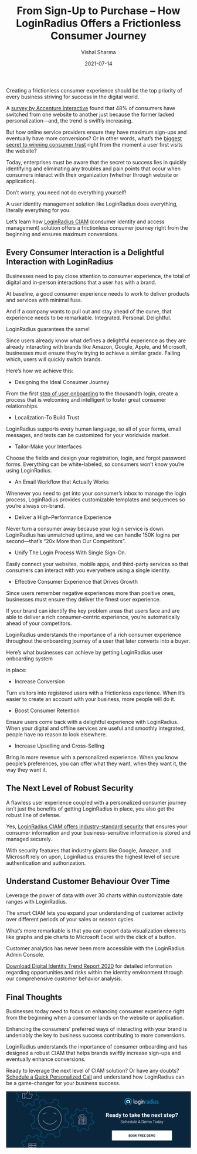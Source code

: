﻿---
title: "From Sign-Up to Purchase – How LoginRadius Offers a Frictionless Consumer Journey"
date: "2021-07-14"
coverImage: "consumer-signup-to-purchase.jpg"
tags: ["user onboarding","ciam solution","cx"]
author: "Vishal Sharma"
description: " Enterprises, today, must be aware of the fact that the secret to success lies in quickly identifying and eliminating any pain point that occurs when consumers interact with their brand. Here’s an insightful read depicting how LoginRadius helps enterprises navigate their business success through a frictionless consumer journey."
metadescription: "A frictionless consumer journey is a key to online business success. Read on to know how LoginRadius paves the path for a frictionless consumer journey."
metatitle: "LoginRadius consumer journey from signup to purchase"
---
Creating a frictionless consumer experience should be the top priority of every business striving for success in the digital world.

A [survey by Accenture Interactive](https://www.accenture.com/t20180503T034117Z__w__/nl-en/_acnmedia/PDF-77/Accenture-Pulse-Survey.pdf) found that 48% of consumers have switched from one website to another just because the former lacked personalization—and, the trend is swiftly increasing.

But how online service providers ensure they have maximum sign-ups and eventually have more conversions? Or in other words, what’s the [biggest secret to winning consumer trust](https://www.loginradius.com/customer-security/) right from the moment a user first visits the website?

Today, enterprises must be aware that the secret to success lies in quickly identifying and eliminating any troubles and pain points that occur when consumers interact with their organization (whether through website or application).

Don’t worry, you need not do everything yourself!

A user identity management solution like LoginRadius does everything, literally everything for you.

Let’s learn how [LoginRadius CIAM](https://www.loginradius.com/) (consumer identity and access management) solution offers a frictionless consumer journey right from the beginning and ensures maximum conversions.

## Every Consumer Interaction is a Delightful Interaction with LoginRadius

Businesses need to pay close attention to consumer experience, the total of digital and in-person interactions that a user has with a brand.

At baseline, a good consumer experience needs to work to deliver products and services with minimal fuss.

And if a company wants to pull out and stay ahead of the curve, that experience needs to be remarkable. Integrated. Personal. Delightful.

LoginRadius guarantees the same!

Since users already know what defines a delightful experience as they are already interacting with brands like Amazon, Google, Apple, and Microsoft, businesses must ensure they’re trying to achieve a similar grade. Failing which, users will quickly switch brands.

Here’s how we achieve this:

-   Designing the Ideal Consumer Journey
    

From the first [step of user onboarding](https://www.loginradius.com/blog/identity/user-onboarding-revamp-application/) to the thousandth login, create a process that is welcoming and intelligent to foster great consumer relationships.

-   Localization-To Build Trust
    

LoginRadius supports every human language, so all of your forms, email messages, and texts can be customized for your worldwide market.

-   Tailor-Make your Interfaces
    

Choose the fields and design your registration, login, and forgot password forms. Everything can be white-labeled, so consumers won’t know you’re using LoginRadius.

-   An Email Workflow that Actually Works
    

Whenever you need to get into your consumer’s inbox to manage the login process, LoginRadius provides customizable templates and sequences so you’re always on-brand.

-   Deliver a High-Performance Experience
    

Never turn a consumer away because your login service is down. LoginRadius has unmatched uptime, and we can handle 150K logins per second—that’s “20x More than Our Competitors”.

-   Unify The Login Process With Single Sign-On.
    

Easily connect your websites, mobile apps, and third-party services so that consumers can interact with you everywhere using a single identity.

-   Effective Consumer Experience that Drives Growth
    

Since users remember negative experiences more than positive ones, businesses must ensure they deliver the finest user experience.

If your brand can identify the key problem areas that users face and are able to deliver a rich consumer-centric experience, you’re automatically ahead of your competitors.

LoginRadius understands the importance of a rich consumer experience throughout the onboarding journey of a user that later converts into a buyer.

Here’s what businesses can achieve by getting LoginRadius user onboarding system

in place:

-   Increase Conversion
    

Turn visitors into registered users with a frictionless experience. When it’s easier to create an account with your business, more people will do it.

-   Boost Consumer Retention
    

Ensure users come back with a delightful experience with LoginRadius. When your digital and offline services are useful and smoothly integrated, people have no reason to look elsewhere.

-   Increase Upselling and Cross-Selling
    

Bring in more revenue with a personalized experience. When you know people’s preferences, you can offer what they want, when they want it, the way they want it.

## The Next Level of Robust Security

A flawless user experience coupled with a personalized consumer journey isn’t just the benefits of getting LoginRadius in place, you also get the robust line of defense.

Yes, [LoginRadius CIAM offers industry-standard security](https://www.loginradius.com/security/) that ensures your consumer information and your business-sensitive information is stored and managed securely.

With security features that industry giants like Google, Amazon, and Microsoft rely on upon, LoginRadius ensures the highest level of secure authentication and authorization.

## Understand Customer Behaviour Over Time

Leverage the power of data with over 30 charts within customizable date ranges with LoginRadius.

The smart CIAM lets you expand your understanding of customer activity over different periods of your sales or season cycles.

What’s more remarkable is that you can export data visualization elements like graphs and pie charts to Microsoft Excel with the click of a button.

Customer analytics has never been more accessible with the LoginRadius Admin Console.

[Download Digital Identity Trend Report 2020](https://www.loginradius.com/resource/digital-identity-trends-2020/) for detailed information regarding opportunities and risks within the identity environment through our comprehensive customer behavior analysis.

## Final Thoughts

Businesses today need to focus on enhancing consumer experience right from the beginning when a consumer lands on the website or application.

Enhancing the consumers’ preferred ways of interacting with your brand is undeniably the key to business success contributing to more conversions.

LoginRadius understands the importance of consumer onboarding and has designed a robust CIAM that helps brands swiftly increase sign-ups and eventually enhance conversions.

Ready to leverage the next level of CIAM solution? Or have any doubts? [Schedule a Quick Personalized Call](https://www.loginradius.com/contact-sales/) and understand how LoginRadius can be a game-changer for your business success.

[![book-a-demo-Consultation](../../assets/book-a-demo-loginradius.png)](https://www.loginradius.com/contact-us?utm_source=blog&utm_medium=web&utm_campaign=consumer-journey-from-sign-up-to-purchase)
